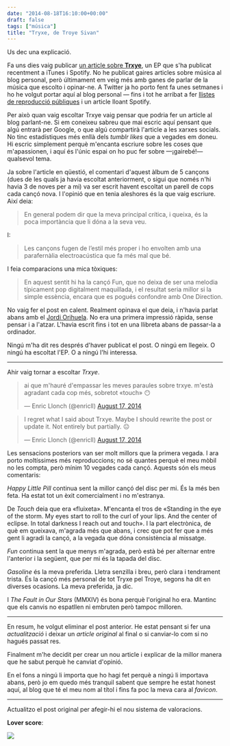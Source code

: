 ```yaml
---
date: "2014-08-18T16:10:00+00:00"
draft: false
tags: ["música"]
title: "Tryxe, de Troye Sivan"
---
```

Us dec una explicació.

<!-- more -->

Fa uns dies vaig publicar [un article sobre **Trxye**](http://enricllonch.com/post/94920612609/parlem-de-trxye-el-nou-disc-de-troye-sivan), un EP que s'ha publicat recentment a iTunes i Spotify. No he publicat gaires articles sobre música al blog personal, però últimament em veig més amb ganes de parlar de la música que escolto i opinar-ne. A Twitter ja ho porto fent fa unes setmanes i ho he volgut portar aquí al blog personal — fins i tot he arribat a fer [llistes de reproducció públiques](http://enricllonch.com/post/94055052088/les-20-cancons-que-em-molen-mes) i un article lloant Spotify.

Per això quan vaig escoltar Trxye vaig pensar que podria fer un article al blog parlant-ne. Si em coneixeu sabreu que mai escric aquí pensant que algú entrarà per Google, o que algú compartirà l'article a les xarxes socials. No tinc estadístiques més enllà dels *tumblr likes* que a vegades em doneu. Hi escric simplement perquè m'encanta escriure sobre les coses que m'apassionen, i aquí és l'únic espai on ho puc fer sobre —¡gairebé!— qualsevol tema.

Ja sobre l'article en qüestió, el comentari d'aquest àlbum de 5 cançons (dues de les quals ja havia escoltat anteriorment, o sigui que només n'hi havia 3 de noves per a mi) va ser escrit havent escoltat un parell de cops cada cançó nova. I l'opinió que en tenia aleshores és la que vaig escriure. Així deia:

> En general podem dir que la meva principal crítica, i queixa, és la poca importància que li dóna a la seva veu.

I:

> Les cançons fugen de l’estil més proper i ho envolten amb una parafernàlia electroacústica que fa més mal que bé.

I feia comparacions una mica tòxiques:

> En aquest sentit hi ha la cançó Fun, que no deixa de ser una melodia típicament pop digitalment maquillada, i el resultat seria millor si la simple essència, encara que es pogués confondre amb One Direction.

No vaig fer el post en calent. Realment opinava el que deia, i n'havia parlat abans amb el [Jordi Orihuela](http://www.twitter.com/jordiori2). No era una primera impressió ràpida, sense pensar i a l'atzar. L'havia escrit fins i tot en una llibreta abans de passar-la a ordinador.

Ningú m'ha dit res després d'haver publicat el post. O ningú em llegeix. O ningú ha escoltat l'EP. O a ningú l'hi interessa.

----

Ahir vaig tornar a escoltar *Trxye*.

<blockquote class="twitter-tweet" data-partner="tweetdeck"><p>ai que m&#39;hauré d&#39;empassar les meves paraules sobre trxye. m&#39;està agradant cada cop més, sobretot «touch» 😶</p>&mdash; Enric Llonch (@enricll) <a href="https://twitter.com/enricll/statuses/501110209264095232">August 17, 2014</a></blockquote>
<script async src="//platform.twitter.com/widgets.js" charset="utf-8"></script>

<blockquote class="twitter-tweet" data-partner="tweetdeck"><p>I regret what I said about Trxye. Maybe I should rewrite the post or update it. Not entirely but partially. 😐</p>&mdash; Enric Llonch (@enricll) <a href="https://twitter.com/enricll/statuses/501113503735095296">August 17, 2014</a></blockquote>
<script async src="//platform.twitter.com/widgets.js" charset="utf-8"></script>

Les sensacions posteriors van ser molt millors que la primera vegada. I ara porto moltíssimes més reproduccions; no sé quantes perquè el meu mòbil no les compta, però mínim 10 vegades cada cançó. Aquests són els meus comentaris:

*Happy Little Pill* continua sent la millor cançó del disc per mi. És la més ben feta. Ha estat tot un èxit comercialment i no m'estranya.

De *Touch* deia que era «fluixeta». M'encanta el tros de «Standing in the eye of the storm. My eyes start to roll to the curl of your lips. And the center of eclipse. In total darkness I reach out and touch». I la part electrònica, de què em queixava, m'agrada més que abans, i crec que pot fer que a més gent li agradi la cançó, a la vegada que dóna consistència al missatge.

*Fun* continua sent la que menys m'agrada, però està bé per alternar entre l'anterior i la següent, que per mi és la tapada del disc.

*Gasoline* és la meva preferida. Lletra senzilla i breu, però clara i tendrament trista. És la cançó més personal de tot Tryxe pel Troye, segons ha dit en diverses ocasions. La meva preferida, ja dic.

I *The Fault in Our Stars* (MMXIV) és bona perquè l'original ho era. Mantinc que els canvis no espatllen ni embruten però tampoc milloren.

-----

En resum, he volgut eliminar el post anterior. He estat pensant si fer una *actualització* i deixar un *article original* al final o si canviar-lo com si no hagués passat res. 

Finalment m'he decidit per crear un nou article i explicar de la millor manera que he sabut perquè he canviat d'opinió. 

En el fons a ningú li importa que ho hagi fet perquè a ningú li importava abans, però jo em quedo més tranquil sabent que sempre he estat honest aquí, al blog que té el meu nom al títol i fins fa poc la meva cara al *favicon*.

-----

Actualitzo el post original per afegir-hi el nou sistema de valoracions. 

**Lover score**: <span class="fa fa-heart"></span> <span class="fa fa-heart"></span>  <span class="fa fa-heart"></span>

<img id="splashFade" src="http://i.imgur.com/XLyPOE2.jpg"/>
